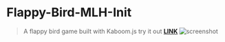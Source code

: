 # Flappy-Bird-MLH-Init
> A flappy bird game built with Kaboom.js
try it out [**LINK**](https://flappy-mark-game-template.riteshkumar39.repl.co/)
![screenshot]()

